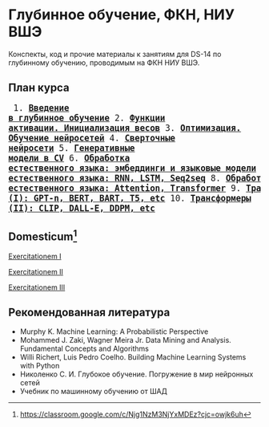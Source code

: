 # Глубинное обучение, ФКН, НИУ ВШЭ

Конспекты, код и прочие материалы к занятиям для DS-14 по глубинному обучению, проводимым на ФКН НИУ ВШЭ.

## План курса
<big><pre>
    1. [**Введение в глубинное обучение**](https://github.com/hdrbv/deep_learning_hse/tree/main/week_1)
    2. [**Функции активации. Инициализация весов**](https://github.com/hdrbv/deep_learning_hse/tree/main/week_2)
    3. [**Оптимизация. Обучение нейросетей**](https://github.com/hdrbv/deep_learning_hse/tree/main/week_3)
    4. [**Сверточные нейросети**](https://github.com/hdrbv/deep_learning_hse/tree/main/week_4)
    5. [**Генеративные модели в CV**](https://github.com/hdrbv/deep_learning_hse/tree/main/week_5)
    6. [**Обработка естественного языка: эмбеддинги и языковые модели**](https://github.com/hdrbv/deep_learning_hse/tree/main/week_6)
    7. [**Обработка естественного языка: RNN, LSTM, Seq2seq**](https://github.com/hdrbv/deep_learning_hse/tree/main/week_7)
    8. [**Обработка естественного языка: Attention, Transformer**](https://github.com/hdrbv/deep_learning_hse/tree/main/week_8)
    9. [**Трансформеры (I): GPT-n, BERT, BART, T5, etc**](https://github.com/hdrbv/deep_learning_hse/tree/main/week_9)
    10. [**Трансформеры (II): CLIP, DALL-E, DDPM, etc**](https://github.com/hdrbv/deep_learning_hse/tree/main/week_10)
</pre></big>

## Domesticum[^1]

[Exercitationem I](https://github.com/hdrbv/deep_learning_hse/tree/main/home_assignments/ha1)

[Exercitationem II](https://github.com/hdrbv/deep_learning_hse/tree/main/home_assignments/ha2)

[Exercitationem III](https://github.com/hdrbv/deep_learning_hse/tree/main/home_assignments/ha3)

[^1]: https://classroom.google.com/c/Njg1NzM3NjYxMDEz?cjc=owjk6uh

## Рекомендованная литература

- Murphy K. Machine Learning: A Probabilistic Perspective
- Mohammed J. Zaki, Wagner Meira Jr. Data Mining and Analysis. Fundamental Concepts and Algorithms
- Willi Richert, Luis Pedro Coelho. Building Machine Learning Systems with Python
- Николенко С. И. Глубокое обучение. Погружение в мир нейронных сетей
- Учебник по машинному обучению от ШАД


